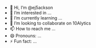 - 👋 Hi, I’m @ej5ackson
- 👀 I’m interested in ...
- 🌱 I’m currently learning ...
- 💞️ I’m looking to collaborate on 10Alytics
- 📫 How to reach me ...
- 😄 Pronouns: ...
- ⚡ Fun fact: ...

<!---
ej5ackson/ej5ackson is a ✨ special ✨ repository because its `README.md` (this file) appears on your GitHub profile.
You can click the Preview link to take a look at your changes.
--->
